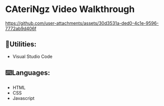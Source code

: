 # CAteriNgz Video Walkthrough

https://github.com/user-attachments/assets/30d3531a-ded0-4c1e-9596-7772ab9d406f

## 🔧Utilities:
- Visual Studio Code

## ⌨️Languages:
- HTML
- CSS
- Javascript
